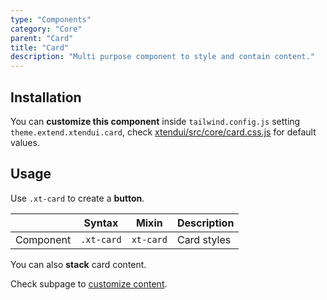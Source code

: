 ```yaml
---
type: "Components"
category: "Core"
parent: "Card"
title: "Card"
description: "Multi purpose component to style and contain content."
---
```


## Installation

You can **customize this component** inside `tailwind.config.js` setting `theme.extend.xtendui.card`, check [xtendui/src/core/card.css.js](https://github.com/minimit/xtendui/blob/beta/src/core/card.css.js) for default values.

## Usage

Use `.xt-card` to create a **button**.

<div class="xt-overflow-sub overflow-y-hidden overflow-x-scroll my-4 xt-my-auto w-full">

|                      | Syntax                          | Mixin            | Description                   |
| ----------------------- | ----------------------------------------- | -----------------------------| ----------------------------- |
| Component                  | `.xt-card`                     | `xt-card`                | Card styles            |

</div>

<demo>
  <demovanilla src="vanilla/components/core/card/usage">
  </demovanilla>
</demo>

You can also **stack** card content.

<demo>
  <demovanilla src="vanilla/components/core/card/usage-stack">
  </demovanilla>
</demo>

Check subpage to [customize content](/components/core/card/content).

